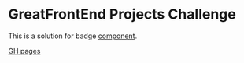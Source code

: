<!-- Use Ctrl/Cmd + Shift + V in VS Code to preview this Markdown file. -->

# GreatFrontEnd Projects Challenge

This is a solution for badge [component](https://www.greatfrontend.com/projects/challenges/button-component).

[GH pages](https://samvimes01.github.io/gfp-button-component)